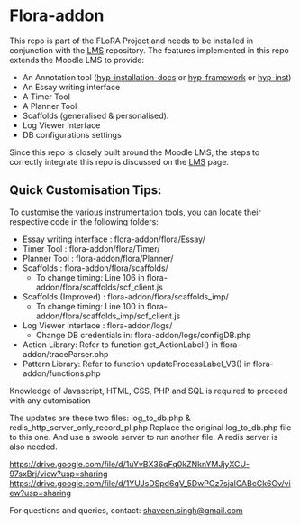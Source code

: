 # Flora-addon

[LMS]: https://github.com/ssin122/lms
[hyp-installation-docs]: https://memex.readthedocs.io/en/stable/index.html
[hyp-framework]: https://github.com/ssin122/flora-addon/blob/main/h.pdf
[hyp-inst]:https://github.com/ssin122/flora-addon/blob/main/hyp_inst.md

This repo is part of the FLoRA Project and needs to be installed in conjunction with the [LMS] repository. The features implemented in this repo extends the  Moodle LMS to provide:

* An Annotation tool  ([hyp-installation-docs] or [hyp-framework] or [hyp-inst])
* An Essay writing interface
* A Timer Tool
* A Planner Tool
* Scaffolds (generalised & personalised).
* Log Viewer Interface
* DB configurations settings

Since this repo is closely built around the Moodle LMS, the steps to correctly integrate this repo is discussed on the [LMS] page.

## Quick Customisation Tips:
To customise the various instrumentation tools, you can locate their respective code in the following folders:
* Essay writing interface : flora-addon/flora/Essay/
* Timer Tool : flora-addon/flora/Timer/
* Planner Tool : flora-addon/flora/Planner/
* Scaffolds : flora-addon/flora/scaffolds/
  -  To change timing: Line 106 in flora-addon/flora/scaffolds/scf_client.js
* Scaffolds (Improved) : flora-addon/flora/scaffolds_imp/
  -  To change timing: Line 100 in flora-addon/flora/scaffolds_imp/scf_client.js
* Log Viewer Interface : flora-addon/logs/
  -  Change DB credentials in: flora-addon/logs/configDB.php 
* Action Library: Refer to function get_ActionLabel() in flora-addon/traceParser.php 
* Pattern Library: Refer to function updateProcessLabel_V3() in flora-addon/functions.php 

Knowledge of Javascript, HTML, CSS, PHP and SQL is required to proceed with any cutomisation

The updates are these two files: log_to_db.php & redis_http_server_only_record_pl.php
Replace the original log_to_db.php file to this one.
And use a swoole server to run another file.
A redis server is also needed.

https://drive.google.com/file/d/1uYvBX36qFq0kZNknYMJjyXCU-97sxBrj/view?usp=sharing
https://drive.google.com/file/d/1YUJsDSpd6qV_5DwPOz7sjalCABcCk6Gv/view?usp=sharing

For questions and queries, contact: shaveen.singh@gmail.com
 
